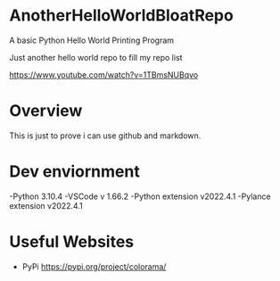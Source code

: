 # AnotherHelloWorldBloatRepo
A basic Python Hello World Printing Program

Just another hello world repo to fill my repo list

https://www.youtube.com/watch?v=1TBmsNUBqvo


# Overview
This is just to prove i can use github and markdown.

# Dev enviornment

-Python 3.10.4
-VSCode v 1.66.2
-Python extension v2022.4.1
-Pylance extension v2022.4.1

# Useful Websites
* PyPi https://pypi.org/project/colorama/